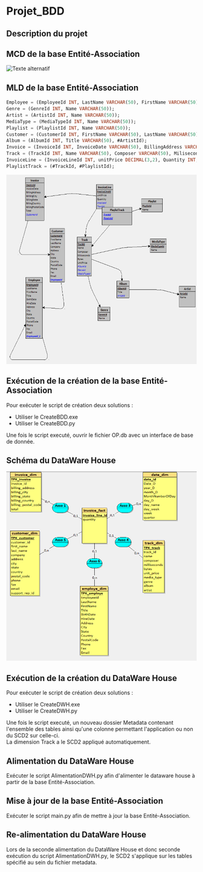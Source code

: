 # Projet_BDD #

## Description du projet ##


## MCD de la base Entité-Association ##
<img src="https://github.com/supermut59000/Projet_BDD/blob/main/Assets/MCD_Entit%C3%A9s_Associations_RESLINGER_BENNOUR.PNG" alt="Texte alternatif" width="700" height="500">

## MLD de la base Entité-Association ##
```sql
Employee = (EmployeeId INT, LastName VARCHAR(50), FirstName VARCHAR(50), Title VARCHAR(50), BirthDate VARCHAR(50), HireDate VARCHAR(50), Address VARCHAR(50), City VARCHAR(50), State VARCHAR(50), Country VARCHAR(50), PostalCode VARCHAR(50), Phone VARCHAR(50), Fax VARCHAR(50), Email VARCHAR(50), #EmployeeId_1);
Genre = (GenreId INT, Name VARCHAR(50));
Artist = (ArtistId INT, Name VARCHAR(50));
MediaType = (MediaTypeId INT, Name VARCHAR(50));
Playlist = (PlaylistId INT, Name VARCHAR(50));
Customer = (CustomerId INT, FirstName VARCHAR(50), LastName VARCHAR(50), Company VARCHAR(50), Address VARCHAR(50), City VARCHAR(50), State VARCHAR(50), Country VARCHAR(50), PostalCode VARCHAR(50), Phone VARCHAR(50), Fax VARCHAR(50), Email VARCHAR(50), #EmployeeId*);
Album = (AlbumId INT, Title VARCHAR(50), #ArtistId);
Invoice = (InvoiceId INT, InvoiceDate VARCHAR(50), BillingAddress VARCHAR(50), BilllingCity VARCHAR(50), BillingState VARCHAR(50), BillingCountry VARCHAR(50), BillingPostalCode VARCHAR(50), Total VARCHAR(50), #CustomerId*);
Track = (TrackId INT, Name VARCHAR(50), Composer VARCHAR(50), Miliseconds INT, Bytes INT, UnitPrice DECIMAL(3,2), #AlbumId*, #GenreId*, #MediaTypeId*);
InvoiceLine = (InvoiceLineId INT, unitPrice DECIMAL(3,2), Quantity INT, #InvoiceId, #TrackId*);
PlaylistTrack = (#TrackId, #PlaylistId);
```
<img src="https://github.com/supermut59000/Projet_BDD/blob/main/Assets/MLD_RESLINGER_BENNOUR.PNG" alt="Texte alternatif" width="700" height="500">

## Exécution de la création de la base Entité-Association ##

Pour exécuter le script de création deux solutions :
- Utiliser le CreateBDD.exe
- Utiliser le CreateBDD.py

Une fois le script executé, ouvrir le fichier OP.db avec un interface de base de donnée.


## Schéma du DataWare House ##
<img src="https://github.com/supermut59000/Projet_BDD/blob/main/Assets/SchemaDWH_RESLINGER_BENNOUR.PNG" alt="Texte alternatif" width="700" height="500">

##  Exécution de la création du DataWare House ##

Pour exécuter le script de création deux solutions :
- Utiliser le CreateDWH.exe
- Utiliser le CreateDWH.py

Une fois le script executé, un nouveau dossier Metadata contenant l'ensemble des tables ainsi qu'une colonne permettant l'application ou non du SCD2 sur celle-ci.\
La dimension Track a le SCD2 appliqué  automatiquement.

##  Alimentation du DataWare House ##

Exécuter le script AlimentationDWH.py afin d'alimenter le dataware house à partir de la base Entité-Association.

##  Mise à jour de la base Entité-Association  ##

Exécuter le script main.py afin de mettre à jour la base Entité-Association.

## Re-alimentation du DataWare House ##

Lors de la seconde alimentation du DataWare House et donc seconde exécution  du script AlimentationDWH.py, le SCD2 s'applique sur les tables spécifié  au sein du fichier metadata.



